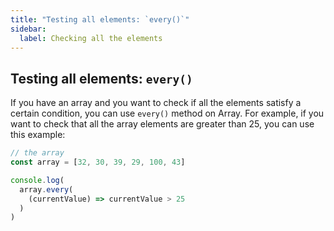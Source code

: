 ```yaml
---
title: "Testing all elements: `every()`"
sidebar:
  label: Checking all the elements
---
```


## Testing all elements: `every()`

If you have an array and you want to check if all the elements satisfy a certain condition, you can use `every()` method on Array.
For example, if you want to check that all the array elements are greater than 25, you can use this example:

```js
// the array
const array = [32, 30, 39, 29, 100, 43]

console.log(
  array.every(
    (currentValue) => currentValue > 25
  )
)


```